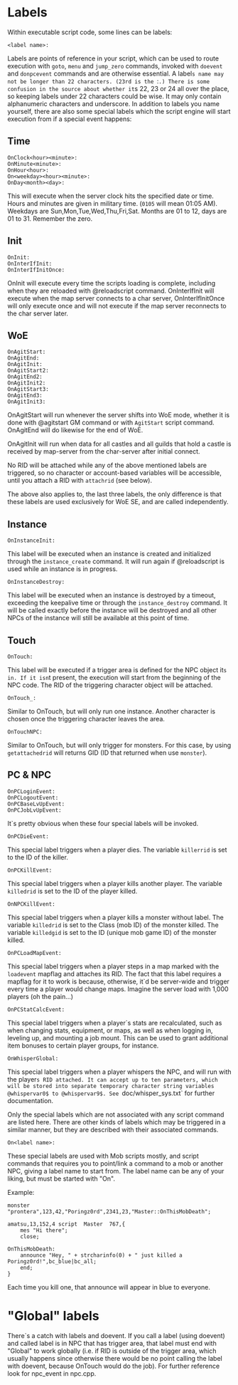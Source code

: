 
# Labels

Within executable script code, some lines can be labels:

```
<label name>:
```

Labels are points of reference in your script, which can be used to route
execution with `goto`, `menu` and `jump_zero` commands, invoked with `doevent`
and `donpcevent` commands and are otherwise essential. A label`s name may not be
longer than 22 characters. (23rd is the `:`.) There is some confusion in the
source about whether it`s 22, 23 or 24 all over the place, so keeping labels
under 22 characters could be wise. It may only contain alphanumeric characters
and underscore. In addition to labels you name yourself, there are also some
special labels which the script engine will start execution from if a special
event happens:

## Time
```
OnClock<hour><minute>:
OnMinute<minute>:
OnHour<hour>:
On<weekday><hour><minute>:
OnDay<month><day>:
```

This will execute when the server clock hits the specified date or time. Hours
and minutes are given in military time. (`0105` will mean 01:05 AM). Weekdays
are Sun,Mon,Tue,Wed,Thu,Fri,Sat. Months are 01 to 12, days are 01 to 31.
Remember the zero.

## Init
```
OnInit:
OnInterIfInit:
OnInterIfInitOnce:
```

OnInit will execute every time the scripts loading is complete, including when
they are reloaded with @reloadscript command. OnInterIfInit will execute when
the map server connects to a char server, OnInterIfInitOnce will only execute
once and will not execute if the map server reconnects to the char server later.

## WoE
```
OnAgitStart:
OnAgitEnd:
OnAgitInit:
OnAgitStart2:
OnAgitEnd2:
OnAgitInit2:
OnAgitStart3:
OnAgitEnd3:
OnAgitInit3:
```

OnAgitStart will run whenever the server shifts into WoE mode, whether it is
done with @agitstart GM command or with `AgitStart` script command. OnAgitEnd
will do likewise for the end of WoE.

OnAgitInit will run when data for all castles and all guilds that hold a castle
is received by map-server from the char-server after initial connect.

No RID will be attached while any of the above mentioned labels are triggered, so
no character or account-based variables will be accessible, until you attach a
RID with `attachrid` (see below).

The above also applies to, the last three labels, the only difference is that
these labels are used exclusively for WoE SE, and are called independently.

## Instance
```
OnInstanceInit:
```

This label will be executed when an instance is created and initialized through
the `instance_create` command. It will run again if @reloadscript is used while
an instance is in progress.

```
OnInstanceDestroy:
```

This label will be executed when an instance is destroyed by a timeout, exceeding
the keepalive time or through the `instance_destroy` command. It will be called
exactly before the instance will be destroyed and all other NPCs of the instance
will still be available at this point of time.

## Touch
```
OnTouch:
```

This label will be executed if a trigger area is defined for the NPC object it`s
in. If it isn`t present, the execution will start from the beginning of the NPC
code. The RID of the triggering character object will be attached.

```
OnTouch_:
```

Similar to OnTouch, but will only run one instance. Another character is
chosen once the triggering character leaves the area.

```
OnTouchNPC:
```

Similar to OnTouch, but will only trigger for monsters. For this case, by using
`getattachedrid` will returns GID (ID that returned when use `monster`).

## PC & NPC
```
OnPCLoginEvent:
OnPCLogoutEvent:
OnPCBaseLvUpEvent:
OnPCJobLvUpEvent:
```

It`s pretty obvious when these four special labels will be invoked.

```
OnPCDieEvent:
```

This special label triggers when a player dies. The variable `killerrid` is
set to the ID of the killer.

```
OnPCKillEvent:
```

This special label triggers when a player kills another player. The variable
`killedrid` is set to the ID of the player killed.

```
OnNPCKillEvent:
```

This special label triggers when a player kills a monster without label.
The variable `killedrid` is set to the Class (mob ID) of the monster killed.
The variable `killedgid` is set to the ID (unique mob game ID) of the monster killed.

```
OnPCLoadMapEvent:
```

This special label triggers when a player steps in a map marked with the
`loadevent` mapflag and attaches its RID. The fact that this label requires a
mapflag for it to work is because, otherwise, it`d be server-wide and trigger
every time a player would change maps. Imagine the server load with 1,000 players
(oh the pain...)

```
OnPCStatCalcEvent:
```

This special label triggers when a player`s stats are recalculated, such as when
changing stats, equipment, or maps, as well as when logging in, leveling up, and
mounting a job mount. This can be used to grant additional item bonuses to certain
player groups, for instance.

```
OnWhisperGlobal:
```

This special label triggers when a player whispers the NPC, and will run with the
player`s RID attached. It can accept up to ten parameters, which will be stored
into separate temporary character string variables @whispervar0$ to @whispervar9$.
See `doc/whisper_sys.txt` for further documentation.

Only the special labels which are not associated with any script command are
listed here. There are other kinds of labels which may be triggered in a similar
manner, but they are described with their associated commands.

```
On<label name>:
```

These special labels are used with Mob scripts mostly, and script commands
that requires you to point/link a command to a mob or another NPC, giving a label
name to start from. The label name can be any of your liking, but must be
started with "On".

Example:

```
monster "prontera",123,42,"Poringz0rd",2341,23,"Master::OnThisMobDeath";

amatsu,13,152,4	script	Master	767,{
	mes "Hi there";
	close;

OnThisMobDeath:
	announce "Hey, " + strcharinfo(0) + " just killed a Poringz0rd!",bc_blue|bc_all;
	end;
}
```

Each time you kill one, that announce will appear in blue to everyone.

# "Global" labels

There`s a catch with labels and doevent. If you call a label (using doevent)
and called label is in NPC that has trigger area, that label must end with
"Global" to work globally (i.e. if RID is outside of the trigger area, which
usually happens since otherwise there would be no point calling the label with
doevent, because OnTouch would do the job). For further reference look for
npc_event in npc.cpp.
